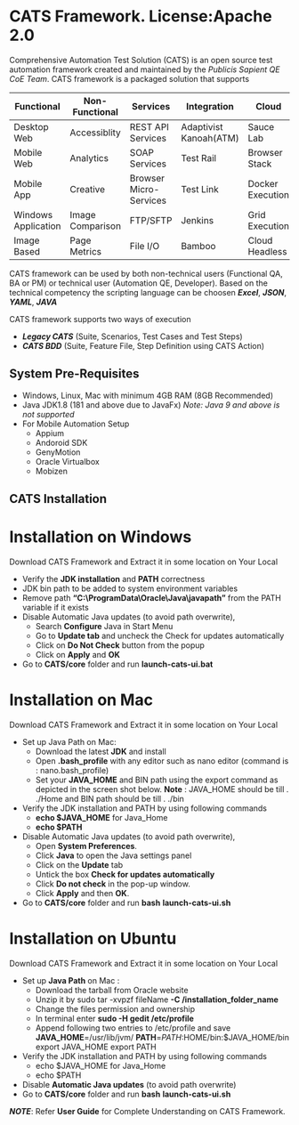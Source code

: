 # CATS Framework.   License:Apache 2.0

Comprehensive Automation Test Solution (CATS) is an open source test automation framework created and maintained by the *Publicis Sapient QE CoE Team*. CATS framework is a packaged solution that supports

**Functional**  | **Non-Functional** | **Services**|**Integration** |**Cloud**
----------- |----------------       |-------        |------------|----------
Desktop Web |Accessiblity   |REST API Services   |Adaptivist Kanoah(ATM)|Sauce Lab
Mobile Web  |Analytics  |SOAP Services          |Test Rail              |Browser Stack
Mobile App  |Creative   |Browser Micro-Services |Test Link              |Docker Execution
Windows Application |Image Comparison |FTP/SFTP |Jenkins                |Grid Execution
Image Based |Page Metrics   | File I/O          |Bamboo                 |Cloud Headless

CATS framework can be used by both non-technical users (Functional QA, BA or PM) or technical user (Automation QE, Developer). Based on the technical competency the scripting language can be choosen __*Excel*__, __*JSON*__, __*YAML*__, __*JAVA*__

CATS framework supports two ways of execution
* __*Legacy CATS*__ (Suite, Scenarios, Test Cases and Test Steps)
* __*CATS BDD*__  (Suite, Feature File, Step Definition using CATS Action)

## System Pre-Requisites
* Windows, Linux, Mac with minimum 4GB RAM (8GB Recommended)
* Java JDK1.8 (181 and above due to JavaFx) _Note: Java 9 and above is not supported_
* For Mobile Automation Setup
    * Appium
    * Andoroid SDK
    * GenyMotion
    * Oracle Virtualbox
    * Mobizen

##	CATS Installation

# Installation on Windows
Download CATS Framework and Extract it in some location on Your Local
* Verify the **JDK installation** and **PATH** correctness
* JDK bin path to be added to system environment variables
* Remove path **“C:\ProgramData\Oracle\Java\javapath”** from the PATH variable if it exists
* Disable Automatic Java updates (to avoid path overwrite),
    * Search __Configure__ Java in Start Menu
    * Go to __Update tab__ and uncheck the Check for updates automatically
    * Click on __Do Not Check__ button from the popup
    * Click on __Apply__ and __OK__
* Go to **CATS/core** folder and run **launch-cats-ui.bat**

# Installation on Mac
Download CATS Framework and Extract it in some location on Your Local
* Set up Java Path on Mac:
    * Download the latest __JDK__ and install
    * Open __.bash_profile__ with any editor such as nano editor (command is : nano.bash_profile)
    * Set your __JAVA_HOME__ and BIN path using the export command as depicted in the screen shot below.
        **Note** : JAVA_HOME should be till . ./Home and BIN path should be till . ./bin
* Verify the JDK installation and PATH by using following commands
    * __echo $JAVA_HOME__ for Java_Home
    * __echo $PATH__
* Disable Automatic Java updates (to avoid path overwrite),
    * Open __System Preferences__.
    * Click __Java__ to open the Java settings panel
    * Click on the __Update__ tab
    * Untick the box __Check for updates automatically__
    * Click __Do not check__ in the pop-up window.
    * Click __Apply__ and then __OK__.
* Go to **CATS/core** folder and run **bash** **launch-cats-ui.sh**

# Installation on Ubuntu
Download CATS Framework and Extract it in some location on Your Local
* Set up __Java Path__ on Mac :
    * Download the tarball from Oracle website
    * Unzip it by sudo tar -xvpzf fileName __-C /installation_folder_name__
    * Change the files permission and ownership
    * In terminal enter __sudo -H gedit /etc/profile__
    * Append following two entries to /etc/profile and save
	    **JAVA_HOME**=/usr/lib/jvm/<your jdk version>
	    **PATH**=$PATH:$HOME/bin:$JAVA_HOME/bin
	    export JAVA_HOME
	    export PATH
* Verify the JDK installation and PATH by using following commands
    * echo $JAVA_HOME for Java_Home
    * echo $PATH
* Disable __Automatic Java updates__ (to avoid path overwrite)
* Go to **CATS/core** folder and run **bash** **launch-cats-ui.sh**

**_NOTE_**: Refer **User Guide** for Complete Understanding on CATS Framework.
